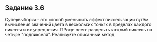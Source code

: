 ## Задание 3.6

Супервыборка - это способ уменьшить эффект пикселизации путём вычисления значений цвета
в нескольких точках в пределах каждого пикселя и их усреднения. ПРоще всего разделить
каждый пиксель на четыре "подпикселя". Реализуйте описанный метод
